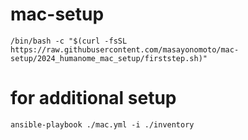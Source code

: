 # mac-setup

```
/bin/bash -c "$(curl -fsSL https://raw.githubusercontent.com/masayonomoto/mac-setup/2024_humanome_mac_setup/firststep.sh)"
```

# for additional setup
```
ansible-playbook ./mac.yml -i ./inventory
```
